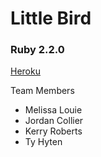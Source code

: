 # Little Bird
### Ruby 2.2.0

[Heroku](https://nameless-retreat-4598.herokuapp.com/)

Team Members
* Melissa Louie
* Jordan Collier
* Kerry Roberts
* Ty Hyten
